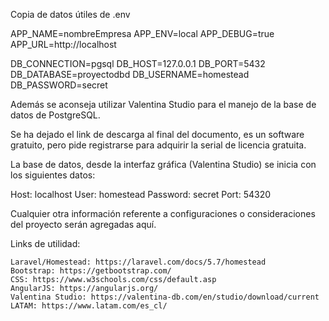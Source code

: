 Copia de datos útiles de .env

APP_NAME=nombreEmpresa
APP_ENV=local
APP_DEBUG=true
APP_URL=http://localhost

DB_CONNECTION=pgsql
DB_HOST=127.0.0.1
DB_PORT=5432
DB_DATABASE=proyectodbd
DB_USERNAME=homestead
DB_PASSWORD=secret

Además se aconseja utilizar Valentina Studio para el manejo de la base de datos de PostgreSQL.

Se ha dejado el link de descarga al final del documento, es un software gratuito, pero pide registrarse para adquirir la serial de licencia gratuita.

La base de datos, desde la interfaz gráfica (Valentina Studio) se inicia con los siguientes datos:

Host: localhost
User: homestead
Password: secret
Port: 54320

Cualquier otra información referente a configuraciones o consideraciones del proyecto serán agregadas aquí.

Links de utilidad:

    Laravel/Homestead: https://laravel.com/docs/5.7/homestead
    Bootstrap: https://getbootstrap.com/
    CSS: https://www.w3schools.com/css/default.asp
    AngularJS: https://angularjs.org/
    Valentina Studio: https://valentina-db.com/en/studio/download/current
    LATAM: https://www.latam.com/es_cl/
